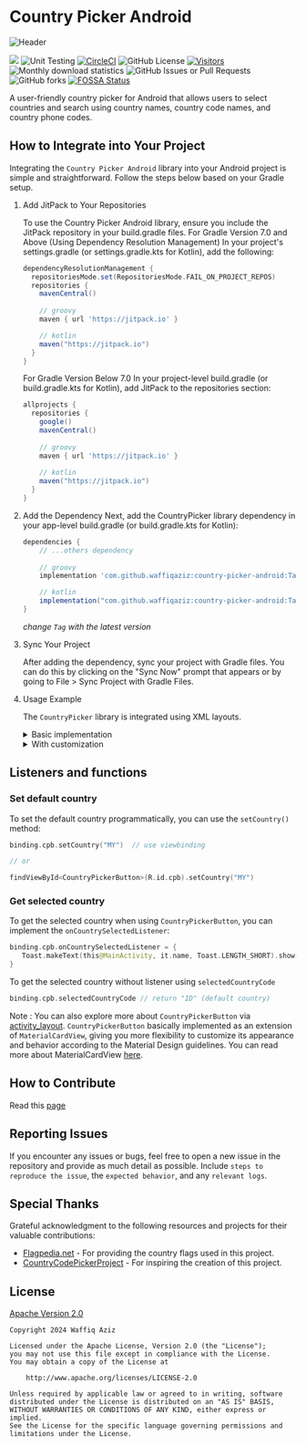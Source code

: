 # Country Picker Android

![Header](/assets/images/feature_graphic.png)

[![](https://jitpack.io/v/waffiqaziz/country-picker-android.svg)](https://jitpack.io/#waffiqaziz/country-picker-android)
![Unit Testing](https://github.com/waffiqaziz/country-picker-android/actions/workflows/unit_testing.yml/badge.svg)
[![CircleCI](https://dl.circleci.com/status-badge/img/gh/waffiqaziz/country-picker-android/tree/master.svg?style=svg)](https://dl.circleci.com/status-badge/redirect/gh/waffiqaziz/country-picker-android/tree/master)
![GitHub License](https://img.shields.io/github/license/waffiqaziz/country-picker-android)
[![Visitors](https://api.visitorbadge.io/api/visitors?path=https%3A%2F%2Fgithub.com%2Fwaffiqaziz%2Fcountry-picker-android%2F&countColor=%2388d66c&style=flat)](https://visitorbadge.io/status?path=https%3A%2F%2Fgithub.com%2Fwaffiqaziz%2Fcountry-picker-android%2F)
![Monthly download statistics](https://jitpack.io/v/waffiqaziz/country-picker-android/month.svg)
![GitHub Issues or Pull Requests](https://img.shields.io/github/issues/waffiqaziz/country-picker-android)
![GitHub forks](https://img.shields.io/github/forks/waffiqaziz/country-picker-android)
[![FOSSA Status](https://app.fossa.com/api/projects/git%2Bgithub.com%2Fwaffiqaziz%2Fcountry-picker-android.svg?type=small)](https://app.fossa.com/projects/git%2Bgithub.com%2Fwaffiqaziz%2Fcountry-picker-android?ref=badge_small)


A user-friendly country picker for Android that allows users to select countries and search using
country names, country code names, and country phone codes.

## How to Integrate into Your Project

Integrating the `Country Picker Android` library into your Android project is simple and
straightforward.
Follow the steps below based on your Gradle setup.

1. Add JitPack to Your Repositories

   To use the Country Picker Android library, ensure you include the JitPack repository in your
   build.gradle
   files.
   For Gradle Version 7.0 and Above (Using Dependency Resolution Management)
   In your project's settings.gradle (or settings.gradle.kts for Kotlin), add the following:

    ```groovy
    dependencyResolutionManagement {
      repositoriesMode.set(RepositoriesMode.FAIL_ON_PROJECT_REPOS)
      repositories {
        mavenCentral()
        
        // groovy
        maven { url 'https://jitpack.io' }
   
        // kotlin
        maven("https://jitpack.io")
      }
    }
    ```

   For Gradle Version Below 7.0
   In your project-level build.gradle (or build.gradle.kts for Kotlin), add JitPack to the
   repositories
   section:

    ```groovy
    allprojects {
      repositories {
        google()
        mavenCentral()
        
        // groovy
        maven { url 'https://jitpack.io' }
        
        // kotlin
        maven("https://jitpack.io")
      }
    }
    ```

2. Add the Dependency
   Next, add the CountryPicker library dependency in your app-level build.gradle (or
   build.gradle.kts for Kotlin):
   ```groovy
   dependencies {
       // ...others dependency
       
       // groovy
       implementation 'com.github.waffiqaziz:country-picker-android:Tag'                                                                        
   
       // kotlin
       implementation("com.github.waffiqaziz:country-picker-android:Tag")
   }
   ```

   *change `Tag` with the latest version*
3. Sync Your Project

   After adding the dependency, sync your project with Gradle files. You can do this by clicking on
   the "Sync Now" prompt that appears or by going to File > Sync Project with Gradle Files.
4. Usage Example

   The `CountryPicker` library is integrated using XML layouts.

    <details>
      <summary>Basic implementation</summary>

      ```xml
      <com.waffiq.CountryPickerButton
        android:id="@+id/cpb"
        android:layout_width="wrap_content"
        android:layout_height="wrap_content"
        android:layout_gravity="center"
        android:clickable="true"
        android:focusable="true"
        android:foreground="?attr/selectableItemBackgroundBorderless"
        app:cardBackgroundColor="@android:color/transparent"
        app:cardCornerRadius="15dp"
        app:cardElevation="0dp"
        app:strokeWidth="0dp" />
      ```

   |                 CountryPickerButton                  |                                                                                                  CountryPickerDialog                                                                                                   |
   |:----------------------------------------------------:|:----------------------------------------------------------------------------------------------------------------------------------------------------------------------------------------------------------------------:|
   | <img src="assets/images/button_basic.png" width=100> | <img src="assets/images/dialog_basic.png" width=200>  <img src="assets/images/dialog_basic.jpg" width=200> <img src="assets/images/dialog_basic2.jpg" width=200> <img src="assets/images/dialog_basic3.jpg" width=200> |
    
   </details>

   <details>
      <summary>With customization</summary>

      ```xml
      <com.waffiq.CountryPickerButton
        android:id="@+id/cpb_custom"
        android:layout_width="wrap_content"
        android:layout_height="wrap_content"
        android:layout_gravity="center"
        android:clickable="true"
        android:focusable="true"
        android:foreground="?attr/selectableItemBackgroundBorderless"
        app:cardBackgroundColor="@color/darkPurple"
        app:cardCornerRadius="15dp"
        app:cardElevation="0dp"
        app:cpa_defaultCountryISO="US"
        app:cpa_dialogApplyBorderSearch="true"
        app:cpa_dialogAutoFocus="true"
        app:cpa_dialogBackgroundColor="@color/darkPurple"
        app:cpa_dialogSearchBackgroundColor="@color/darkPurple"
        app:cpa_dialogSearchCrossIconColor="@color/gray"
        app:cpa_dialogTextColor="@color/gray"
        app:cpa_dialogTextHintColor="@color/dark_gray"
        app:cpa_fontFamily="@font/nunito_sans_regular"
        app:strokeWidth="0dp" />
   ```

   |                  CountryPickerButton                  |                                                                                                    CountryPickerDialog                                                                                                    |
   |:-----------------------------------------------------:|:-------------------------------------------------------------------------------------------------------------------------------------------------------------------------------------------------------------------------:|
   | <img src="assets/images/button_custom.png" width=100> | <img src="assets/images/dialog_custom.png" width=200> <img src="assets/images/dialog_custom.jpg" width=200> <img src="assets/images/dialog_custom2.jpg" width=200> <img src="assets/images/dialog_custom3.jpg" width=200> |
   
   </details>

## Listeners and functions

### Set default country

To set the default country programmatically, you can use the `setCountry()` method:

  ```kotlin
  binding.cpb.setCountry("MY")  // use viewbinding

  // or

  findViewById<CountryPickerButton>(R.id.cpb).setCountry("MY")
  ```

### Get selected country

To get the selected country when using `CountryPickerButton`, you can implement
the `onCountrySelectedListener`:

   ```kotlin
   binding.cpb.onCountrySelectedListener = {
      Toast.makeText(this@MainActivity, it.name, Toast.LENGTH_SHORT).show()
   }
   ```

To get the selected country without listener using `selectedCountryCode`

   ```kotlin
   binding.cpb.selectedCountryCode // return "ID" (default country)
   ```

Note : You can also explore more about `CountryPickerButton`
via [activity_layout](https://github.com/waffiqaziz/country-picker-android/blob/master/app/src/main/res/layout/activity_main.xml). `CountryPickerButton`
basically implemented as an extension of `MaterialCardView`, giving you more flexibility to
customize its appearance and behavior according to the Material Design guidelines. You can read more
about
MaterialCardView [here](https://github.com/material-components/material-components-android/blob/master/docs/components/Card.md).

## How to Contribute

Read this [page](CONTRIBUTE.md)

## Reporting Issues

If you encounter any issues or bugs, feel free to open a new issue in the repository and provide as
much detail as possible. Include `steps to reproduce the issue`, the `expected behavior`, and any
`relevant logs`.

## Special Thanks

Grateful acknowledgment to the following resources and projects for their valuable contributions:


- [Flagpedia.net](https://flagpedia.net/download) - For providing the country flags used in this
  project.
- [CountryCodePickerProject](https://github.com/hbb20/CountryCodePickerProject) - For inspiring the
  creation of this project.

## License

[Apache Version 2.0](LICENSE)

```text
Copyright 2024 Waffiq Aziz

Licensed under the Apache License, Version 2.0 (the "License");
you may not use this file except in compliance with the License.
You may obtain a copy of the License at

    http://www.apache.org/licenses/LICENSE-2.0

Unless required by applicable law or agreed to in writing, software
distributed under the License is distributed on an "AS IS" BASIS,
WITHOUT WARRANTIES OR CONDITIONS OF ANY KIND, either express or implied.
See the License for the specific language governing permissions and
limitations under the License.
```

